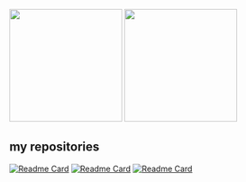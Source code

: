 <p>
<img src="https://github-readme-stats.vercel.app/api/top-langs/?username=seieric" height="200px">
<img src="https://github-readme-stats.vercel.app/api?username=seieric&show_icons=true" height="200px">
</p>

## my repositories
[![Readme Card](https://github-readme-stats.vercel.app/api/pin/?username=seieric&repo=line-talk-bunseki)](https://github.com/seieric/line-talk-bunseki)
[![Readme Card](https://github-readme-stats.vercel.app/api/pin/?username=seieric&repo=line-cmd)](https://github.com/seieric/line-cmd)
[![Readme Card](https://github-readme-stats.vercel.app/api/pin/?username=seieric&repo=random-dog)](https://github.com/seieric/random-dog)
